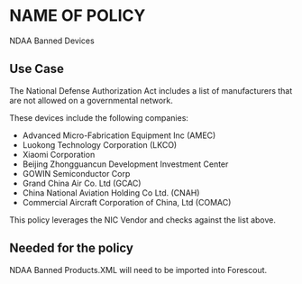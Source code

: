 # NAME OF POLICY

NDAA Banned Devices

## Use Case

The National Defense Authorization Act includes a list of manufacturers that are not allowed on a governmental network.

These devices include the following companies:

- Advanced Micro-Fabrication Equipment Inc (AMEC)
- Luokong Technology Corporation (LKCO)
- Xiaomi Corporation
- Beijing Zhongguancun Development Investment Center
- GOWIN Semiconductor Corp
- Grand China Air Co. Ltd (GCAC)
- China National Aviation Holding Co Ltd. (CNAH)
- Commercial Aircraft Corporation of China, Ltd (COMAC)

This policy leverages the NIC Vendor and checks against the list above.

## Needed for the policy

NDAA Banned Products.XML will need to be imported into Forescout.
